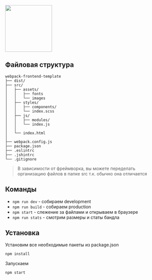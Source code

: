 
<div>
    <a href="https://github.com/webpack/webpack">
        <img width="150" height="150" src="https://webpack.js.org/assets/icon-square-big.svg">
    </a>
</div>



## Файловая структура

```
webpack-frontend-template
├── dist/
├── src/
│   ├── assets/
│   │   ├── fonts
│   │   └── images
│   ├── styles/
│   │   ├── components/
│   │   └── index.scss
│   ├── js/
│   │   ├── modules/
│   │   └── index.js
│   │
│   └── index.html
│
├── webpack.config.js
├── package.json
├── .eslintrc
├── .jshintrc
└── .gitignore
```

> В зависимости от фреймворка, вы можете переделать организацию файлов в папке src т.к. обычно она отличается


## Команды

* ```npm run dev``` - собираем development
* ```npm run build``` - собираем production
* ```npm start``` - слежение за файлами и открываем в браузере
* ```npm run stats``` - смотрим размеры и статы бандла

## Установка

Установим все необходимые пакеты из package.json

```bash
npm install
```

Запускаем

```bash
npm start
```
